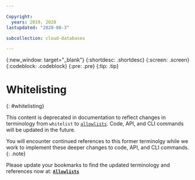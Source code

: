 ```yaml
---

Copyright:
  years: 2019, 2020
lastupdated: "2020-08-3"

subcollection: cloud-databases

---
```


{:new_window: target="_blank"}
{:shortdesc: .shortdesc}
{:screen: .screen}
{:codeblock: .codeblock}
{:pre: .pre}
{:tip: .tip}

# Whitelisting
{: #whitelisting} 

This content is deprecated in documentation to reflect changes in terminology from `whitelist` to [`allowlists`](/docs/cloud-databases?topic=allowlists). Code, API, and CLI commands will be updated in the future.

You will encounter continued references to this former terminolgy while we work to implement these deeper changes to code, API, and CLI commands.  
{: .note}

Please update your bookmarks to find the updated terminology and references now at: **[`Allowlists`](/docs/cloud-databases?topic=allowlists)**

